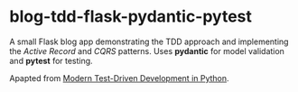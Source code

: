 blog-tdd-flask-pydantic-pytest
===

A small Flask blog app demonstrating the TDD approach and
implementing the *Active Record* and *CQRS* patterns. 
Uses **pydantic** for model validation and **pytest** for testing.

Apapted from [Modern Test-Driven Development in Python](https://testdriven.io/blog/modern-tdd/).
